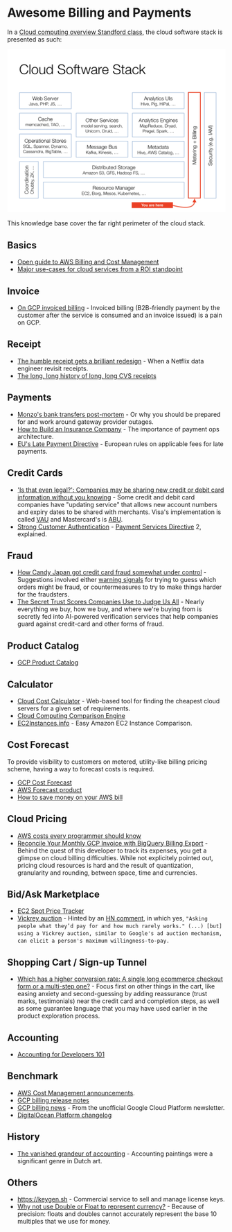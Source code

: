 # Awesome Billing and Payments

In a [Cloud computing overview Standford class](http://web.stanford.edu/class/cs349d/docs/L01_overview.pdf), the cloud software stack is presented as such:

![](cloud-software-stack-billing.png)

This knowledge base cover the far right perimeter of the cloud stack.


## Basics

* [Open guide to AWS Billing and Cost Management](https://github.com/open-guides/og-aws#billing-and-cost-management)
* [Major use-cases for cloud services from a ROI standpoint](https://news.ycombinator.com/item?id=19830022)


## Invoice

* [On GCP invoiced billing](https://news.ycombinator.com/item?id=17517479) - Invoiced billing (B2B-friendly payment by the customer after the service is consumed and an invoice issued) is a pain on GCP.


## Receipt

* [The humble receipt gets a brilliant redesign](https://www.fastcompany.com/90347782/the-humble-receipt-gets-a-brilliant-redesign) - When a Netflix data engineer revisit receipts.
* [The long, long history of long, long CVS receipts](https://www.vox.com/the-goods/2018/10/10/17956950/why-are-cvs-pharmacy-receipts-so-long)


## Payments

* [Monzo's bank transfers post-mortem](https://monzo.com/blog/2019/06/20/why-bank-transfers-failed-on-30th-may-2019/) - Or why you should be prepared for and work around gateway provider outages.
* [How to Build an Insurance Company](https://www.moderntreasury.com/journal/how-to-build-an-insurance-company) - The importance of payment ops architecture.
* [EU's Late Payment Directive](https://ec.europa.eu/growth/smes/support/late-payment_en) - European rules on applicable fees for late payments.


## Credit Cards

* ['Is that even legal?': Companies may be sharing new credit or debit card information without you knowing](https://www.cbc.ca/news/business/banking-information-shared-with-third-parties-1.5102931) - Some credit and debit card companies have "updating service" that allows new account numbers and expiry dates to be shared with merchants. Visa's implementation is called [VAU](https://developer.visa.com/capabilities/vau) and Mastercard's is [ABU](https://developer.mastercard.com/product/automatic-billing-updater).
* [Strong Customer Authentication](https://stripe.com/guides/strong-customer-authentication) - [Payment Services Directive](https://en.wikipedia.org/wiki/Payment_Services_Directive) 2, explained.


## Fraud

* [How Candy Japan got credit card fraud somewhat under control](https://www.candyjapan.com/behind-the-scenes/how-i-got-credit-card-fraud-somewhat-under-control) - Suggestions involved either [warning signals](https://www.candyjapan.com/behind-the-scenes/fraudulent-transaction-warning-signs) for trying to guess which orders might be fraud, or countermeasures to try to make things harder for the fraudsters.
* [The Secret Trust Scores Companies Use to Judge Us All](https://www.wsj.com/articles/the-secret-trust-scores-companies-use-to-judge-us-all-11554523206) - Nearly everything we buy, how we buy, and where we're buying from is secretly fed into AI-powered verification services that help companies guard against credit-card and other forms of fraud.


## Product Catalog

* [GCP Product Catalog](https://cloud.google.com/blog/products/gcp/introducing-cloud-billing-catalog-api-gcp-pricing-in-real-time)


## Calculator

* [Cloud Cost Calculator](https://github.com/scalyr/cloud-costs) - Web-based tool for finding the cheapest cloud servers for a given set of requirements.
* [Cloud Computing Comparison Engine](https://www.cloudorado.com)
* [EC2Instances.info](https://ec2instances.info) - Easy Amazon EC2 Instance Comparison.


## Cost Forecast

To provide visibility to customers on metered, utility-like billing pricing scheme, having a way to forecast costs is required.

* [GCP Cost Forecast](https://cloudplatform.googleblog.com/2018/07/predict-your-future-costs-with-google-cloud-billing-cost-forecast.html)
* [AWS Forecast product](https://aws.amazon.com/forecast/)
* [How to save money on your AWS bill](https://twitter.com/QuinnyPig/status/1091041507342086144)


## Cloud Pricing

* [AWS costs every programmer should know](https://david-codes.hatanian.com/2019/06/09/aws-costs-every-programmer-should-now.html)
* [Reconcile Your Monthly GCP Invoice with BigQuery Billing Export](https://medium.com/@lukwam/reconcile-your-monthly-gcp-invoice-with-bigquery-billing-export-b36ae0c961e) - Behind the quest of this developer to track its expenses, you get a glimpse on cloud billing difficulties. While not explicitely pointed out, pricing cloud resources is hard and the result of quantization, granularity and rounding, between space, time and currencies.


## Bid/Ask Marketplace

* [EC2 Spot Price Tracker](https://github.com/grosskur/ec2price)
* [Vickrey auction](https://en.wikipedia.org/wiki/Vickrey_auction) - Hinted by an [HN comment](https://news.ycombinator.com/item?id=19145391), in which yes, `"Asking people what they’d pay for and how much rarely works." (...) [but] using a Vickrey auction, similar to Google's ad auction mechanism, can elicit a person's maximum willingness-to-pay.`


## Shopping Cart / Sign-up Tunnel

* [Which has a higher conversion rate: A single long ecommerce checkout form or a multi-step one?](https://capitalandgrowth.org/questions/2055/which-has-a-higher-conversion-rate-a-single-long-e.html) - Focus first on other things in the cart, like easing anxiety and second-guessing by adding reassurance (trust marks, testimonials) near the credit card and completion steps, as well as some guarantee language that you may have used earlier in the product exploration process.


## Accounting

* [Accounting for Developers 101](https://docs.google.com/document/d/1HDLRa6vKpclO1JtxbGB5NeAYWf8cf1UMGy22o8OZZq4)


## Benchmark

* [AWS Cost Management announcements](https://aws.amazon.com/about-aws/whats-new/aws-cost-management/).
* [GCP billing release notes](https://cloud.google.com/billing/docs/release-notes)
* [GCP billing news](https://www.gcpweekly.com/gcp-resources/tag/billing/) - From the unofficial Google Cloud Platform newsletter.
* [DigitalOcean Platform changelog](https://www.digitalocean.com/docs/platform/release-notes/)


## History

* [The vanished grandeur of accounting](https://www.bostonglobe.com/ideas/2014/06/07/the-vanished-grandeur-accounting/3zcbRBoPDNIryWyNYNMvbO/story.html) - 
Accounting paintings were a significant genre in Dutch art. 


## Others

* https://keygen.sh  - Commercial service to sell and manage license keys.
* [Why not use Double or Float to represent currency?](https://stackoverflow.com/questions/3730019/why-not-use-double-or-float-to-represent-currency/3730040#3730040) - Because of precision: floats and doubles cannot accurately represent the base 10 multiples that we use for money.
